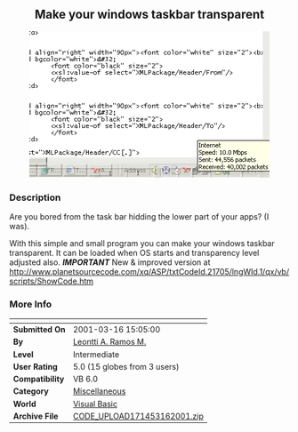 ﻿<div align="center">

## Make your windows taskbar transparent

<img src="PIC20013161623241413.gif">
</div>

### Description

Are you bored from the task bar hidding the lower part of your apps? (I was).

With this simple and small program you can make your windows taskbar transparent. It can be loaded when OS starts and transparency level adjusted also. ***IMPORTANT*** New & improved version at http://www.planetsourcecode.com/xq/ASP/txtCodeId.21705/lngWId.1/qx/vb/scripts/ShowCode.htm
 
### More Info
 


<span>             |<span>
---                |---
**Submitted On**   |2001-03-16 15:05:00
**By**             |[Leontti A\. Ramos M\.](https://github.com/Planet-Source-Code/PSCIndex/blob/master/ByAuthor/leontti-a-ramos-m.md)
**Level**          |Intermediate
**User Rating**    |5.0 (15 globes from 3 users)
**Compatibility**  |VB 6\.0
**Category**       |[Miscellaneous](https://github.com/Planet-Source-Code/PSCIndex/blob/master/ByCategory/miscellaneous__1-1.md)
**World**          |[Visual Basic](https://github.com/Planet-Source-Code/PSCIndex/blob/master/ByWorld/visual-basic.md)
**Archive File**   |[CODE\_UPLOAD171453162001\.zip](https://github.com/Planet-Source-Code/leontti-a-ramos-m-make-your-windows-taskbar-transparent__1-21694/archive/master.zip)








